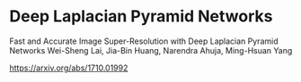 # Deep Laplacian Pyramid Networks
Fast and Accurate Image Super-Resolution with Deep Laplacian Pyramid Networks
Wei-Sheng Lai, Jia-Bin Huang, Narendra Ahuja, Ming-Hsuan Yang

https://arxiv.org/abs/1710.01992
